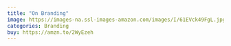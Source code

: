 ```yaml
---
title: "On Branding"
image: https://images-na.ssl-images-amazon.com/images/I/61EVck49FgL.jpg
categories: Branding
buy: https://amzn.to/2WyEzeh
---
```

